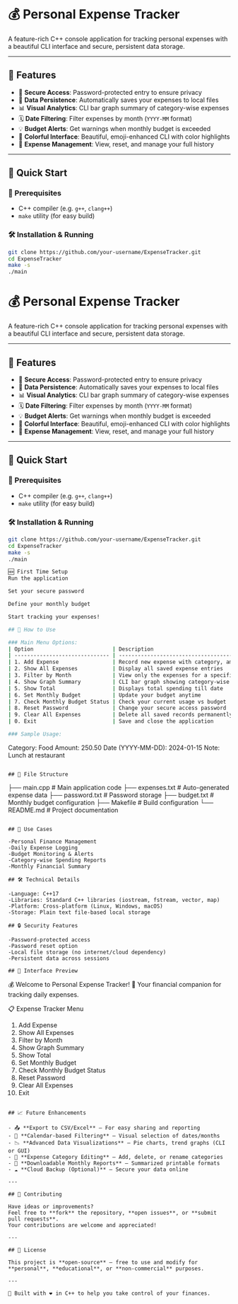 
# 💰 Personal Expense Tracker

A feature-rich C++ console application for tracking personal expenses with a beautiful CLI interface and secure, persistent data storage.

---

## 🌟 Features

- 🔐 **Secure Access**: Password-protected entry to ensure privacy
- 💾 **Data Persistence**: Automatically saves your expenses to local files
- 📊 **Visual Analytics**: CLI bar graph summary of category-wise expenses
- 🗓️ **Date Filtering**: Filter expenses by month (`YYYY-MM` format)
- 💡 **Budget Alerts**: Get warnings when monthly budget is exceeded
- 🎨 **Colorful Interface**: Beautiful, emoji-enhanced CLI with color highlights
- 🔧 **Expense Management**: View, reset, and manage your full history

---

## 🚀 Quick Start

### 🔧 Prerequisites
- C++ compiler (e.g. `g++`, `clang++`)
- `make` utility (for easy build)

### 🛠️ Installation & Running
```bash
git clone https://github.com/your-username/ExpenseTracker.git
cd ExpenseTracker
make -s
./main
   ```

# 💰 Personal Expense Tracker

A feature-rich C++ console application for tracking personal expenses with a beautiful CLI interface and secure, persistent data storage.

---

## 🌟 Features

- 🔐 **Secure Access**: Password-protected entry to ensure privacy
- 💾 **Data Persistence**: Automatically saves your expenses to local files
- 📊 **Visual Analytics**: CLI bar graph summary of category-wise expenses
- 🗓️ **Date Filtering**: Filter expenses by month (`YYYY-MM` format)
- 💡 **Budget Alerts**: Get warnings when monthly budget is exceeded
- 🎨 **Colorful Interface**: Beautiful, emoji-enhanced CLI with color highlights
- 🔧 **Expense Management**: View, reset, and manage your full history

---

## 🚀 Quick Start

### 🔧 Prerequisites
- C++ compiler (e.g. `g++`, `clang++`)
- `make` utility (for easy build)

### 🛠️ Installation & Running
```bash
git clone https://github.com/your-username/ExpenseTracker.git
cd ExpenseTracker
make -s
./main

🆕 First Time Setup
Run the application

Set your secure password

Define your monthly budget

Start tracking your expenses!

## 📱 How to Use

### Main Menu Options:
| Option                         | Description                                               |
| ------------------------------ | --------------------------------------------------------- |
| 1. Add Expense                 | Record new expense with category, amount, date, and notes |
| 2. Show All Expenses           | Display all saved expense entries                         |
| 3. Filter by Month             | View only the expenses for a specific month               |
| 4. Show Graph Summary          | CLI bar graph showing category-wise spending              |
| 5. Show Total                  | Displays total spending till date                         |
| 6. Set Monthly Budget          | Update your budget anytime                                |
| 7. Check Monthly Budget Status | Check your current usage vs budget                        |
| 8. Reset Password              | Change your secure access password                        |
| 9. Clear All Expenses          | Delete all saved records permanently                      |
| 0. Exit                        | Save and close the application                            |

### Sample Usage:
```
Category: Food
Amount: 250.50
Date (YYYY-MM-DD): 2024-01-15
Note: Lunch at restaurant
```

## 📁 File Structure
```
├── main.cpp           # Main application code
├── expenses.txt       # Auto-generated expense data
├── password.txt       # Password storage
├── budget.txt         # Monthly budget configuration
├── Makefile           # Build configuration
└── README.md          # Project documentation
```

## 🎯 Use Cases

-Personal Finance Management
-Daily Expense Logging
-Budget Monitoring & Alerts
-Category-wise Spending Reports
-Monthly Financial Summary

## 🛠️ Technical Details

-Language: C++17
-Libraries: Standard C++ libraries (iostream, fstream, vector, map)
-Platform: Cross-platform (Linux, Windows, macOS)
-Storage: Plain text file-based local storage

## 🔒 Security Features

-Password-protected access
-Password reset option
-Local file storage (no internet/cloud dependency)
-Persistent data across sessions

## 🎨 Interface Preview

```
💰 Welcome to Personal Expense Tracker!
📝 Your financial companion for tracking daily expenses.

📋 Expense Tracker Menu
1. Add Expense
2. Show All Expenses
3. Filter by Month
4. Show Graph Summary
5. Show Total
6. Set Monthly Budget
7. Check Monthly Budget Status
8. Reset Password
9. Clear All Expenses
0. Exit
```

## 📈 Future Enhancements

- 📤 **Export to CSV/Excel** – For easy sharing and reporting
- 📆 **Calendar-based Filtering** – Visual selection of dates/months
- 📉 **Advanced Data Visualizations** – Pie charts, trend graphs (CLI or GUI)
- 📌 **Expense Category Editing** – Add, delete, or rename categories
- 📑 **Downloadable Monthly Reports** – Summarized printable formats
- ☁️ **Cloud Backup (Optional)** – Secure your data online

---

## 🤝 Contributing

Have ideas or improvements?  
Feel free to **fork** the repository, **open issues**, or **submit pull requests**.  
Your contributions are welcome and appreciated!

---

## 📄 License

This project is **open-source** — free to use and modify for **personal**, **educational**, or **non-commercial** purposes.

---

🔧 Built with ❤️ in C++ to help you take control of your finances.
